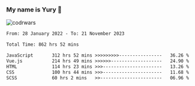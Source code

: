### My name is Yury 👋 
![codrwars](https://www.codewars.com/users/litury/badges/micro) 


<!--START_SECTION:waka-->

```txt
From: 28 January 2022 - To: 21 November 2023

Total Time: 862 hrs 52 mins

JavaScript       312 hrs 52 mins >>>>>>>>>----------------   36.26 %
Vue.js           214 hrs 49 mins >>>>>>-------------------   24.90 %
HTML             114 hrs 23 mins >>>----------------------   13.26 %
CSS              100 hrs 44 mins >>>----------------------   11.68 %
SCSS             60 hrs 2 mins   >>-----------------------   06.96 %
```

<!--END_SECTION:waka-->

